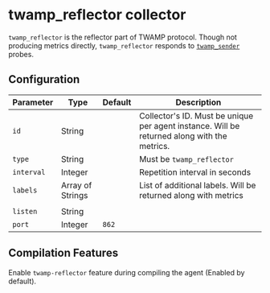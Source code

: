 # twamp_reflector collector

`twamp_reflector` is the reflector part of TWAMP protocol. Though not producing
metrics directly, `twamp_reflector` responds to [`twamp_sender`](twamp_sender.md)
probes.

## Configuration

| Parameter  | Type             | Default | Description                                                                                 |
| ---------- | ---------------- | ------- | ------------------------------------------------------------------------------------------- |
| `id`       | String           |         | Collector's ID. Must be unique per agent instance. Will be returned along with the metrics. |
| `type`     | String           |         | Must be `twamp_reflector`                                                                   |
| `interval` | Integer          |         | Repetition interval in seconds                                                              |
| `labels`   | Array of Strings |         | List of additional labels. Will be returned along with metrics                              |
|            |                  |         |                                                                                             |
| `listen`   | String           |         |                                                                                             |
| `port`     | Integer          | `862`   |                                                                                             |

## Compilation Features

Enable `twamp-reflector` feature during compiling the agent (Enabled by default).

